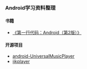 ### Android学习资料整理

#### 书籍
+ [《第一行代码：Android（第2版）》](https://book.douban.com/subject/26915433/)

#### 开源项目
+ [android-UniversalMusicPlayer](https://github.com/googlesamples/android-UniversalMusicPlayer)
+ [ijkplayer](https://github.com/feixiao/ijkplayer)

